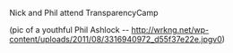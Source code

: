 Nick and Phil attend TransparencyCamp 

(pic of a youthful Phil Ashlock -- http://wrkng.net/wp-content/uploads/2011/08/3316940972_d55f37e22e.jpgv0)
